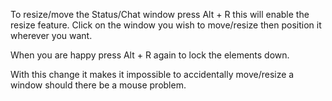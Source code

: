 To resize/move the Status/Chat window press Alt + R this will enable the resize feature. Click on the window you wish to move/resize then position it wherever you want.

When you are happy press Alt + R again to lock the elements down.

With this change it makes it impossible to accidentally move/resize a window should there be a mouse problem.